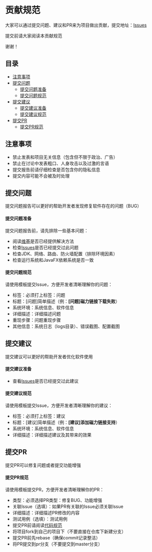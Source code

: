 # 贡献规范

大家可以通过提交问题、建议和PR来为项目做出贡献，提交地址：[Issues](https://gitee.com/acgist/snail/issues)

提交前请大家阅读本贡献规范

谢谢！

## 目录

* [注意事项](#注意事项)
* [提交问题](#提交问题)
	* [提交问题准备](#提交问题准备)
	* [提交问题规范](#提交问题规范)
* [提交建议](#提交建议)
	* [提交建议准备](#提交建议准备)
	* [提交建议规范](#提交建议规范)
* [提交PR](#提交pr)
	* [提交PR规范](#提交pr规范)

## 注意事项

* 禁止发表和项目无关信息（包含但不限于政治、广告）
* 禁止在讨论中发表粗口、人身攻击以及过激的言语
* 提交报告前请仔细检查是否包含你的隐私信息
* 提交内容可能不会被及时处理

## 提交问题

提交问题报告可以更好的帮助开发者发现修复软件存在的问题（BUG）

#### 提交问题准备

提交问题报告前，请先排除一些基本问题：

* 阅读[维基](https://gitee.com/acgist/snail/wikis)是否已经提供解决方法
* 检查[Issues](https://gitee.com/acgist/snail/issues)是否已经提交过此问题
* 检查JDK、网络、路由、防火墙配置（排除环境因素）
* 检查运行系统和JavaFX依赖系统是否一致

#### 提交问题规范

请使用模板提交Issue，方便开发者清晰理解你的问题：

* 标签：必须打上标签：问题
* 标题：[问题]简单描述（例：**[问题]磁力链接下载失败**）
* 系统环境：系统信息、软件信息
* 详细描述：详细描述问题
* 重现步骤：问题重现步骤
* 其他信息：系统日志（logs目录）、错误截图、配置截图

## 提交建议

提交建议可以更好的帮助开发者优化软件使用

#### 提交建议准备

* 查看[Issues](https://gitee.com/acgist/snail/issues)是否已经提交过此建议

#### 提交建议规范

请使用模板提交Issue，方便开发者清晰理解你的建议：

* 标签：必须打上标签：建议
* 标题：[建议]简单描述（例：**[建议]添加磁力链接支持**）
* 系统环境：系统信息、软件信息
* 详细描述：详细描述建议及其带来的效果

## 提交PR

提交PR可以修复问题或者提交功能增强

#### 提交PR规范

请使用模板提交PR，方便开发者清晰理解你的PR：

* 类型：必须选择PR类型：修复BUG、功能增强
* 关联Issue（选填）：如果PR有关联的Issue必须关联Issue
* 详细描述：详细描述PR修改的内容
* 测试用例（选填）：测试用例
* 提交PR前请阅读[代码规范](./CODE_OF_CONDUCT.md)
* 将项目fork到自己的项目下（不要直接在仓库下新建分支）
* 提交PR前先rebase（确保commit记录整洁）
* 将PR提交到pr分支（不要提交到master分支）
